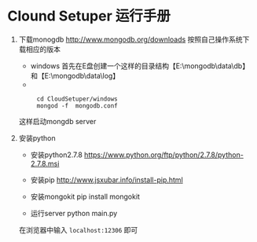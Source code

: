 Clound Setuper 运行手册
========================
1. 下载monogdb
    http://www.mongodb.org/downloads
    按照自己操作系统下载相应的版本
    + windows
    首先在E盘创建一个这样的目录结构【E:\mongodb\data\db】和【E:\mongodb\data\log】
    +       
        
            cd CloudSetuper/windows
            mongod -f  mongodb.conf

    这样启动mongdb server

2. 安装python

    + 安装python2.7.8 https://www.python.org/ftp/python/2.7.8/python-2.7.8.msi 

    + 安装pip http://www.jsxubar.info/install-pip.html

    + 安装mongokit  pip install mongokit

    + 运行server  python main.py

    在浏览器中输入 `localhost:12306` 即可







